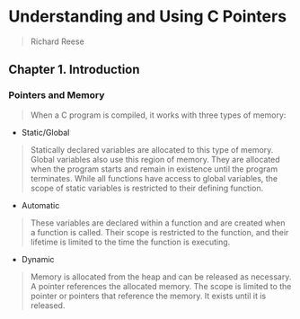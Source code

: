 # Understanding and Using C Pointers
> Richard Reese

## Chapter 1. Introduction
### Pointers and Memory
> When a C program is compiled, it works with three types of memory:
- Static/Global
> Statically declared variables are allocated to this type of memory. Global variables also use this region of memory. They are allocated when the program starts and remain in existence until the program terminates. While all functions have access to global variables, the scope of static variables is restricted to their defining function.
- Automatic
> These variables are declared within a function and are created when a function is called. Their scope is restricted to the function, and their lifetime is limited to the time the function is executing.
- Dynamic
> Memory is allocated from the heap and can be released as necessary. A pointer references the allocated memory. The scope is limited to the pointer or pointers that reference the memory. It exists until it is released.

